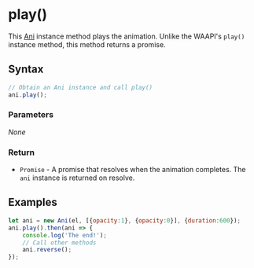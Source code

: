 # play\(\)

This [Ani](./) instance method plays the animation. Unlike the WAAPI's `play()` instance method, this method returns a promise.

## Syntax

```javascript
// Obtain an Ani instance and call play()
ani.play();
```

### Parameters

_None_

### Return

* `Promise` - A promise that resolves when the animation completes. The `ani` instance is returned on resolve.

## Examples

```javascript
let ani = new Ani(el, [{opacity:1}, {opacity:0}], {duration:600});
ani.play().then(ani => {
    console.log('The end!');
    // Call other methods
    ani.reverse();
});
```

